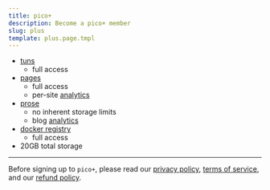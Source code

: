 ```yaml
---
title: pico+
description: Become a pico+ member
slug: plus
template: plus.page.tmpl
---
```


- [tuns](/tuns)
  - full access
- [pages](/pgs)
  - full access
  - per-site [analytics](/privacy#analytics)
- [prose](/prose)
  - no inherent storage limits
  - blog [analytics](/privacy#analytics)
- [docker registry](/imgs)
  - full access
- 20GB total storage

<hr class="my-4" />

Before signing up to `pico+`, please read our [privacy policy](/privacy),
[terms of service](/ops), and our [refund policy](/ops#refund-policy).
